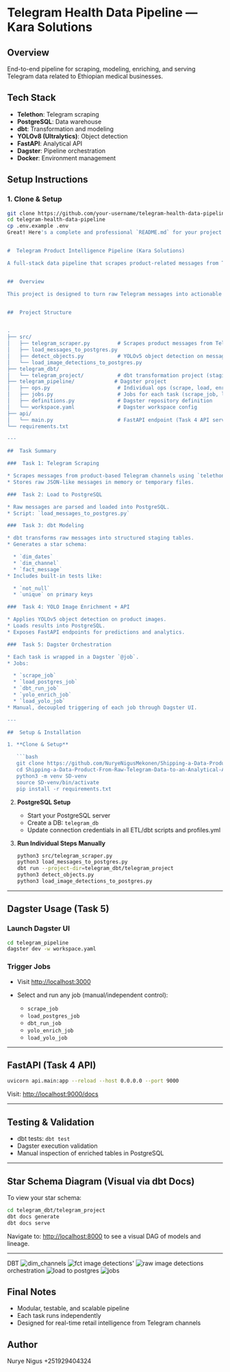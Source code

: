# Telegram Health Data Pipeline — Kara Solutions

## Overview
End-to-end pipeline for scraping, modeling, enriching, and serving Telegram data related to Ethiopian medical businesses.

## Tech Stack
- **Telethon**: Telegram scraping
- **PostgreSQL**: Data warehouse
- **dbt**: Transformation and modeling
- **YOLOv8 (Ultralytics)**: Object detection
- **FastAPI**: Analytical API
- **Dagster**: Pipeline orchestration
- **Docker**: Environment management
## Setup Instructions
### 1. Clone & Setup
```bash
git clone https://github.com/your-username/telegram-health-data-pipeline.git
cd telegram-health-data-pipeline
cp .env.example .env  
Great! Here's a complete and professional `README.md` for your project — covering all tasks from raw Telegram scraping to orchestration with Dagster:


#  Telegram Product Intelligence Pipeline (Kara Solutions)

A full-stack data pipeline that scrapes product-related messages from Telegram channels, extracts structured information, applies computer vision enrichment using YOLO, transforms data into an analytical star schema with dbt, and orchestrates the workflow using Dagster.


##  Overview

This project is designed to turn raw Telegram messages into actionable business insights through a robust data engineering workflow. It includes:


##  Project Structure


.
├── src/
│   ├── telegram_scraper.py         # Scrapes product messages from Telegram channels
│   ├── load_messages_to_postgres.py
│   ├── detect_objects.py           # YOLOv5 object detection on message images
│   └── load_image_detections_to_postgres.py
├── telegram_dbt/
│   └── telegram_project/           # dbt transformation project (staging + marts)
├── telegram_pipeline/             # Dagster project
│   ├── ops.py                      # Individual ops (scrape, load, enrich, dbt run)
│   ├── jobs.py                     # Jobs for each task (scrape_job, load_postgres_job, etc.)
│   ├── definitions.py              # Dagster repository definition
│   └── workspace.yaml              # Dagster workspace config
├── api/
│   └── main.py                     # FastAPI endpoint (Task 4 API service)
└── requirements.txt

---

##  Task Summary

###  Task 1: Telegram Scraping

* Scrapes messages from product-based Telegram channels using `telethon`.
* Stores raw JSON-like messages in memory or temporary files.

###  Task 2: Load to PostgreSQL

* Raw messages are parsed and loaded into PostgreSQL.
* Script: `load_messages_to_postgres.py`

###  Task 3: dbt Modeling

* dbt transforms raw messages into structured staging tables.
* Generates a star schema:

  * `dim_dates`
  * `dim_channel`
  * `fact_message`
* Includes built-in tests like:

  * `not_null`
  * `unique` on primary keys

###  Task 4: YOLO Image Enrichment + API

* Applies YOLOv5 object detection on product images.
* Loads results into PostgreSQL.
* Exposes FastAPI endpoints for predictions and analytics.

###  Task 5: Dagster Orchestration

* Each task is wrapped in a Dagster `@job`.
* Jobs:

  * `scrape_job`
  * `load_postgres_job`
  * `dbt_run_job`
  * `yolo_enrich_job`
  * `load_yolo_job`
* Manual, decoupled triggering of each job through Dagster UI.

---

##  Setup & Installation

1. **Clone & Setup**

   ```bash
   git clone https://github.com/NuryeNigusMekonen/Shipping-a-Data-Product-From-Raw-Telegram-Data-to-an-Analytical-API-Kara-Solutions.git
   cd Shipping-a-Data-Product-From-Raw-Telegram-Data-to-an-Analytical-API-Kara-Solutions
   python3 -m venv SD-venv
   source SD-venv/bin/activate
   pip install -r requirements.txt
   ```

2. **PostgreSQL Setup**

   * Start your PostgreSQL server
   * Create a DB: `telegram_db`
   * Update connection credentials in all ETL/dbt scripts and profiles.yml

3. **Run Individual Steps Manually**

   ```bash
   python3 src/telegram_scraper.py
   python3 load_messages_to_postgres.py
   dbt run --project-dir=telegram_dbt/telegram_project
   python3 detect_objects.py
   python3 load_image_detections_to_postgres.py
   ```

---

##  Dagster Usage (Task 5)

### Launch Dagster UI

```bash
cd telegram_pipeline
dagster dev -w workspace.yaml
```

### Trigger Jobs

* Visit [http://localhost:3000](http://localhost:3000)
* Select and run any job (manual/independent control):

  * `scrape_job`
  * `load_postgres_job`
  * `dbt_run_job`
  * `yolo_enrich_job`
  * `load_yolo_job`

---

##  FastAPI (Task 4 API)

```bash
uvicorn api.main:app --reload --host 0.0.0.0 --port 9000
```

Visit: [http://localhost:9000/docs](http://localhost:9000/docs)

---

##  Testing & Validation

* dbt tests: `dbt test`
* Dagster execution validation
* Manual inspection of enriched tables in PostgreSQL

---

##  Star Schema Diagram (Visual via dbt Docs)

To view your star schema:

```bash
cd telegram_dbt/telegram_project
dbt docs generate
dbt docs serve
```

Navigate to: [http://localhost:8000](http://localhost:8000) to see a visual DAG of models and lineage.

---
DBT
![dim_channels](screenshoot/dbt/dim_channels.png)
![fct image detections](screenshoot/dbt/fct_image_detections.png)'
![raw image detections](screenshoot/dbt/raw.image_detections.png)
orchestration 
![load to postgres](screenshoot/orchestration/load_raw_to_postgres.png)
![jobs](screenshoot/orchestration/jobs.png)

##  Final Notes

* Modular, testable, and scalable pipeline
* Each task runs independently
* Designed for real-time retail intelligence from Telegram channels

## Author 
Nurye Nigus +251929404324